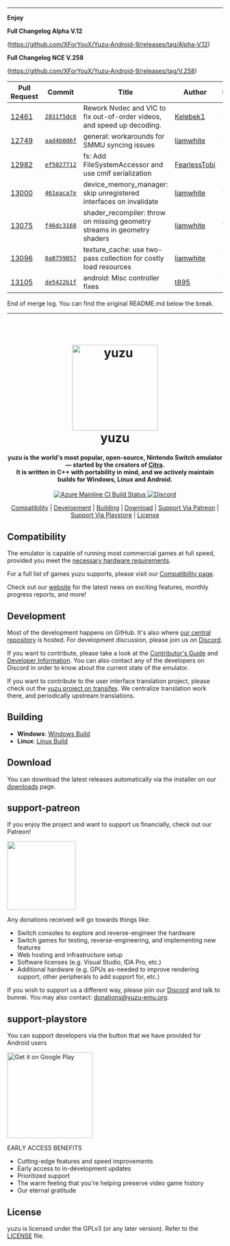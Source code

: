 -----

**Enjoy**

**Full Changelog Alpha V.12**

(https://github.com/XForYouX/Yuzu-Android-9/releases/tag/Alpha-V.12)

**Full Changelog NCE V.258**

(https://github.com/XForYouX/Yuzu-Android-9/releases/tag/V.258)

| Pull Request | Commit | Title | Author | Merged? |
|----|----|----|----|----|
| [12461](https://github.com/yuzu-emu/yuzu//pull/12461) | [`2831f5dc6`](https://github.com/yuzu-emu/yuzu//pull/12461/files) | Rework Nvdec and VIC to fix out-of-order videos, and speed up decoding. | [Kelebek1](https://github.com/Kelebek1/) | Yes |
| [12749](https://github.com/yuzu-emu/yuzu//pull/12749) | [`aad4b0d6f`](https://github.com/yuzu-emu/yuzu//pull/12749/files) | general: workarounds for SMMU syncing issues | [liamwhite](https://github.com/liamwhite/) | Yes |
| [12982](https://github.com/yuzu-emu/yuzu//pull/12982) | [`ef5027712`](https://github.com/yuzu-emu/yuzu//pull/12982/files) | fs: Add FileSystemAccessor and use cmif serialization | [FearlessTobi](https://github.com/FearlessTobi/) | Yes |
| [13000](https://github.com/yuzu-emu/yuzu//pull/13000) | [`461eaca7e`](https://github.com/yuzu-emu/yuzu//pull/13000/files) | device_memory_manager: skip unregistered interfaces on invalidate | [liamwhite](https://github.com/liamwhite/) | Yes |
| [13075](https://github.com/yuzu-emu/yuzu//pull/13075) | [`f46dc3168`](https://github.com/yuzu-emu/yuzu//pull/13075/files) | shader_recompiler: throw on missing geometry streams in geometry shaders | [liamwhite](https://github.com/liamwhite/) | Yes |
| [13096](https://github.com/yuzu-emu/yuzu//pull/13096) | [`0a8759057`](https://github.com/yuzu-emu/yuzu//pull/13096/files) | texture_cache: use two-pass collection for costly load resources | [liamwhite](https://github.com/liamwhite/) | Yes |
| [13105](https://github.com/yuzu-emu/yuzu//pull/13105) | [`de5422b1f`](https://github.com/yuzu-emu/yuzu//pull/13105/files) | android: Misc controller fixes | [t895](https://github.com/t895/) | Yes |


End of merge log. You can find the original README.md below the break.

-----

<!--
SPDX-FileCopyrightText: 2018 yuzu Emulator Project
SPDX-License-Identifier: GPL-2.0-or-later
-->

<h1 align="center">
  <br>
  <a href="https://yuzu-emu.org/"><img src="https://raw.githubusercontent.com/yuzu-emu/yuzu-assets/master/icons/icon.png" alt="yuzu" width="200"></a>
  <br>
  <b>yuzu</b>
  <br>
</h1>

<h4 align="center"><b>yuzu</b> is the world's most popular, open-source, Nintendo Switch emulator — started by the creators of <a href="https://citra-emu.org" target="_blank">Citra</a>.
<br>
It is written in C++ with portability in mind, and we actively maintain builds for Windows, Linux and Android.
</h4>

<p align="center">
    <a href="https://dev.azure.com/yuzu-emu/yuzu/">
        <img src="https://dev.azure.com/yuzu-emu/yuzu/_apis/build/status/yuzu%20mainline?branchName=master"
            alt="Azure Mainline CI Build Status">
    </a>
    <a href="https://discord.com/invite/u77vRWY">
        <img src="https://img.shields.io/discord/398318088170242053?color=5865F2&label=yuzu&logo=discord&logoColor=white"
            alt="Discord">
    </a>
</p>

<p align="center">
  <a href="#compatibility">Compatibility</a> |
  <a href="#development">Development</a> |
  <a href="#building">Building</a> |
  <a href="#download">Download</a> |
  <a href="#support-patreon">Support Via Patreon</a> |
  <a href="#support-playstore">Support Via Playstore</a> |
  <a href="#license">License</a>
</p>

## Compatibility

The emulator is capable of running most commercial games at full speed, provided you meet the [necessary hardware requirements](https://yuzu-emu.org/help/quickstart/#hardware-requirements).

For a full list of games yuzu supports, please visit our [Compatibility page](https://yuzu-emu.org/game/).

Check out our [website](https://yuzu-emu.org/) for the latest news on exciting features, monthly progress reports, and more!

## Development

Most of the development happens on GitHub. It's also where [our central repository](https://github.com/yuzu-emu/yuzu) is hosted. For development discussion, please join us on [Discord](https://discord.com/invite/u77vRWY).

If you want to contribute, please take a look at the [Contributor's Guide](https://github.com/yuzu-emu/yuzu/wiki/Contributing) and [Developer Information](https://github.com/yuzu-emu/yuzu/wiki/Developer-Information).
You can also contact any of the developers on Discord in order to know about the current state of the emulator.

If you want to contribute to the user interface translation project, please check out the [yuzu project on transifex](https://www.transifex.com/yuzu-emulator/yuzu). We centralize translation work there, and periodically upstream translations.

## Building

* __Windows__: [Windows Build](https://github.com/yuzu-emu/yuzu/wiki/Building-For-Windows)
* __Linux__: [Linux Build](https://github.com/yuzu-emu/yuzu/wiki/Building-For-Linux)

## Download

You can download the latest releases automatically via the installer on our [downloads](https://yuzu-emu.org/downloads/) page.


## support-patreon

If you enjoy the project and want to support us financially, check out our Patreon!

<a href="https://www.patreon.com/yuzuteam">
    <img src="https://c5.patreon.com/external/logo/become_a_patron_button@2x.png" width="160">
</a>

Any donations received will go towards things like:
* Switch consoles to explore and reverse-engineer the hardware
* Switch games for testing, reverse-engineering, and implementing new features
* Web hosting and infrastructure setup
* Software licenses (e.g. Visual Studio, IDA Pro, etc.)
* Additional hardware (e.g. GPUs as-needed to improve rendering support, other peripherals to add support for, etc.)

If you wish to support us a different way, please join our [Discord](https://discord.gg/u77vRWY) and talk to bunnei. You may also contact: donations@yuzu-emu.org.

## support-playstore

You can support developers via the button that we have provided for Android users

<a href="https://play.google.com/store/apps/details?id=org.yuzu.yuzu_emu.ea">
    <img alt="Get it on Google Play" src="https://play.google.com/intl/en_us/badges/static/images/badges/en_badge_web_generic.png" width="200">
</a>


EARLY ACCESS BENEFITS
* Cutting-edge features and speed improvements
* Early access to in-development updates
* Prioritized support
* The warm feeling that you're helping preserve video game history
* Our eternal gratitude

## License

yuzu is licensed under the GPLv3 (or any later version). Refer to the [LICENSE](https://github.com/XForYouX/Yuzu-Android-9/blob/master/LICENSE) file.
